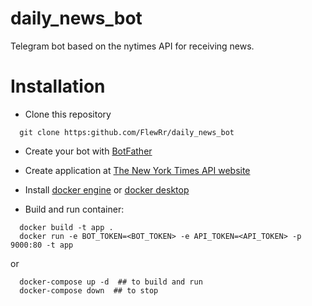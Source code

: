 # daily_news_bot
Telegram bot based on the nytimes API for receiving news.

# Installation

* Clone this repository
```
  git clone https:github.com/FlewRr/daily_news_bot
```

* Create your bot with [BotFather](https://t.me/botfather)

* Create application at [The New York Times API website](https://developer.nytimes.com/apis)

* Install [docker engine](https://docs.docker.com/engine/install/) or [docker desktop](https://docs.docker.com/get-docker/)

* Build and run container:
```
  docker build -t app .
  docker run -e BOT_TOKEN=<BOT_TOKEN> -e API_TOKEN=<API_TOKEN> -p 9000:80 -t app 
```
or
```
  docker-compose up -d  ## to build and run
  docker-compose down  ## to stop
```
